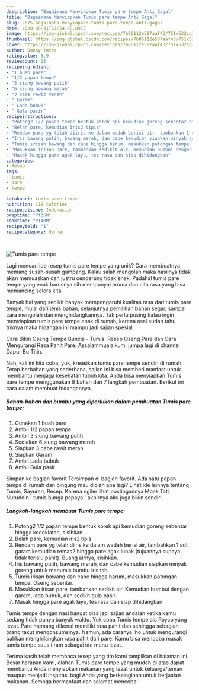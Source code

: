 ```yaml
---
description: "Bagaimana Menyiapkan Tumis pare tempe Anti Gagal"
title: "Bagaimana Menyiapkan Tumis pare tempe Anti Gagal"
slug: 2075-bagaimana-menyiapkan-tumis-pare-tempe-anti-gagal
date: 2020-08-31T17:54:58.097Z
image: https://img-global.cpcdn.com/recipes/7b86112e587aaf43/751x532cq70/tumis-pare-tempe-foto-resep-utama.jpg
thumbnail: https://img-global.cpcdn.com/recipes/7b86112e587aaf43/751x532cq70/tumis-pare-tempe-foto-resep-utama.jpg
cover: https://img-global.cpcdn.com/recipes/7b86112e587aaf43/751x532cq70/tumis-pare-tempe-foto-resep-utama.jpg
author: Danny Yates
ratingvalue: 3.9
reviewcount: 15
recipeingredient:
- "1 buah pare"
- "1/2 papan tempe"
- "3 siung bawang putih"
- "6 siung bawang merah"
- "3 cabe rawit merah"
- " Garam"
- " Lada bubuk"
- " Gula pasir"
recipeinstructions:
- "Potong2 1/2 papan tempe bentuk korek api kemudian goreng sebentar hingga kecoklatan, sisihkan."
- "Belah pare, kemudian iris2 tipis"
- "Rendam pare yg telah diiris ke dalam wadah berisi air, tambahkan 1 sdt garam kemudian remas2 hingga pare agak lunak (tujuannya supaya tidak terlalu pahit). Buang airnya, sisihkan."
- "Iris bawang putih, bawang merah, dan cabe kemudian siapkan minyak goreng untuk menumis bumbu iris tsb."
- "Tumis irisan bawang dan cabe hingga harum, masukkan potongan tempe. Oseng sebentar."
- "Masukkan irisan pare, tambahkan sedikit air. Kemudian bumbui dengan garam, lada bubuk, dan sedikit gula pasir."
- "Masak hingga pare agak layu, tes rasa dan siap dihidangkan"
categories:
- Resep
tags:
- tumis
- pare
- tempe

katakunci: tumis pare tempe 
nutrition: 118 calories
recipecuisine: Indonesian
preptime: "PT35M"
cooktime: "PT40M"
recipeyield: "1"
recipecategory: Dinner

---
```



![Tumis pare tempe](https://img-global.cpcdn.com/recipes/7b86112e587aaf43/751x532cq70/tumis-pare-tempe-foto-resep-utama.jpg)

Lagi mencari ide resep tumis pare tempe yang unik? Cara membuatnya memang susah-susah gampang. Kalau salah mengolah maka hasilnya tidak akan memuaskan dan justru cenderung tidak enak. Padahal tumis pare tempe yang enak harusnya sih mempunyai aroma dan cita rasa yang bisa memancing selera kita.

Banyak hal yang sedikit banyak mempengaruhi kualitas rasa dari tumis pare tempe, mulai dari jenis bahan, selanjutnya pemilihan bahan segar, sampai cara mengolah dan menghidangkannya. Tak perlu pusing kalau ingin menyiapkan tumis pare tempe enak di rumah, karena asal sudah tahu triknya maka hidangan ini mampu jadi sajian spesial.

Cara Bikin Oseng Tempe Buncis - Tumis. Resep Oseng Pare dan Cara Mengurangi Rasa Pahit Pare. Assalammualaikum, jumpa lagi di channel Dapur Bu Titin.


Nah, kali ini kita coba, yuk, kreasikan tumis pare tempe sendiri di rumah. Tetap berbahan yang sederhana, sajian ini bisa memberi manfaat untuk membantu menjaga kesehatan tubuh kita. Anda bisa menyiapkan Tumis pare tempe menggunakan 8 bahan dan 7 langkah pembuatan. Berikut ini cara dalam membuat hidangannya.

<!--inarticleads1-->

##### Bahan-bahan dan bumbu yang diperlukan dalam pembuatan Tumis pare tempe:

1. Gunakan 1 buah pare
1. Ambil 1/2 papan tempe
1. Ambil 3 siung bawang putih
1. Sediakan 6 siung bawang merah
1. Siapkan 3 cabe rawit merah
1. Siapkan  Garam
1. Ambil  Lada bubuk
1. Ambil  Gula pasir


Simpan ke bagian favorit Tersimpan di bagian favorit. Ada satu papan tempe di rumah dan bingung mau diolah apa lagi? Lihat ide lainnya tentang Tumis, Sayuran, Resep. Karena ngiler lihat postingannya Mbak Tati Nuruddin &#39; tumis bunga pepaya &#39; akhirnya aku juga bikin sendiri. 

<!--inarticleads2-->

##### Langkah-langkah membuat Tumis pare tempe:

1. Potong2 1/2 papan tempe bentuk korek api kemudian goreng sebentar hingga kecoklatan, sisihkan.
1. Belah pare, kemudian iris2 tipis
1. Rendam pare yg telah diiris ke dalam wadah berisi air, tambahkan 1 sdt garam kemudian remas2 hingga pare agak lunak (tujuannya supaya tidak terlalu pahit). Buang airnya, sisihkan.
1. Iris bawang putih, bawang merah, dan cabe kemudian siapkan minyak goreng untuk menumis bumbu iris tsb.
1. Tumis irisan bawang dan cabe hingga harum, masukkan potongan tempe. Oseng sebentar.
1. Masukkan irisan pare, tambahkan sedikit air. Kemudian bumbui dengan garam, lada bubuk, dan sedikit gula pasir.
1. Masak hingga pare agak layu, tes rasa dan siap dihidangkan


Tumis tempe dengan nasi hangat bisa jadi sajian andalan ketika kamu sedang tidak punya banyak waktu. Yuk coba Tumis tempe ala Royco yang lezat. Pare memang dikenal memiliki rasa pahit dan sehingga sebagian orang takut mengonsumsinya. Namun, ada caranya lho untuk mengurangi bahkan menghilangkan rasa pahit dari pare. Kamu bisa mencoba masak tumis tempe saus tiram sebagai ide menu lezat. 

Terima kasih telah membaca resep yang tim kami tampilkan di halaman ini. Besar harapan kami, olahan Tumis pare tempe yang mudah di atas dapat membantu Anda menyiapkan makanan yang lezat untuk keluarga/teman maupun menjadi inspirasi bagi Anda yang berkeinginan untuk berjualan makanan. Semoga bermanfaat dan selamat mencoba!
